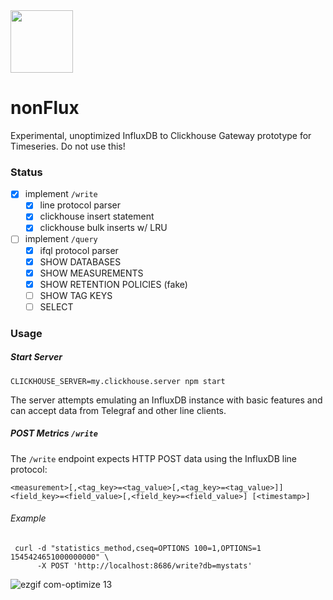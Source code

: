 <img src="https://user-images.githubusercontent.com/1423657/50374656-0a078400-05f2-11e9-8754-98b98e0244c4.png" width=100>

# nonFlux
Experimental, unoptimized InfluxDB to Clickhouse Gateway prototype for Timeseries. Do not use this!


### Status
- [x] implement `/write`
  - [x] line protocol parser
  - [x] clickhouse insert statement
  - [x] clickhouse bulk inserts w/ LRU
- [ ] implement `/query`
  - [x] ifql protocol parser
  - [x] SHOW DATABASES
  - [x] SHOW MEASUREMENTS
  - [x] SHOW RETENTION POLICIES (fake)
  - [ ] SHOW TAG KEYS
  - [ ] SELECT

### Usage
##### Start Server
```
CLICKHOUSE_SERVER=my.clickhouse.server npm start
```

The server attempts emulating an InfluxDB instance with basic features and can accept data from Telegraf and other line clients.


##### POST Metrics `/write`
The `/write` endpoint expects HTTP POST data using the InfluxDB line protocol:
```
<measurement>[,<tag_key>=<tag_value>[,<tag_key>=<tag_value>]] <field_key>=<field_value>[,<field_key>=<field_value>] [<timestamp>]
```
###### Example
```
 curl -d "statistics_method,cseq=OPTIONS 100=1,OPTIONS=1 1545424651000000000" \
      -X POST 'http://localhost:8686/write?db=mystats'
```

![ezgif com-optimize 13](https://user-images.githubusercontent.com/1423657/50386450-e114eb00-06e6-11e9-986b-aa6fd0ad9026.gif)
